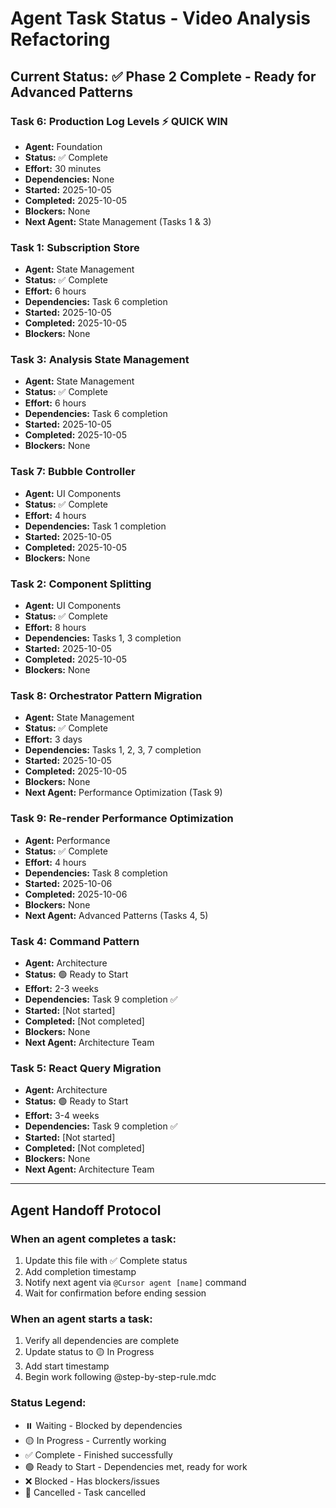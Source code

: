 # Agent Task Status - Video Analysis Refactoring

## Current Status: ✅ Phase 2 Complete - Ready for Advanced Patterns

### Task 6: Production Log Levels ⚡ QUICK WIN
- **Agent:** Foundation
- **Status:** ✅ Complete
- **Effort:** 30 minutes
- **Dependencies:** None
- **Started:** 2025-10-05
- **Completed:** 2025-10-05
- **Blockers:** None
- **Next Agent:** State Management (Tasks 1 & 3)

### Task 1: Subscription Store
- **Agent:** State Management
- **Status:** ✅ Complete
- **Effort:** 6 hours
- **Dependencies:** Task 6 completion
- **Started:** 2025-10-05
- **Completed:** 2025-10-05
- **Blockers:** None

### Task 3: Analysis State Management
- **Agent:** State Management
- **Status:** ✅ Complete
- **Effort:** 6 hours
- **Dependencies:** Task 6 completion
- **Started:** 2025-10-05
- **Completed:** 2025-10-05
- **Blockers:** None

### Task 7: Bubble Controller
- **Agent:** UI Components
- **Status:** ✅ Complete
- **Effort:** 4 hours
- **Dependencies:** Task 1 completion
- **Started:** 2025-10-05
- **Completed:** 2025-10-05
- **Blockers:** None

### Task 2: Component Splitting
- **Agent:** UI Components
- **Status:** ✅ Complete
- **Effort:** 8 hours
- **Dependencies:** Tasks 1, 3 completion
- **Started:** 2025-10-05
- **Completed:** 2025-10-05
- **Blockers:** None

### Task 8: Orchestrator Pattern Migration
- **Agent:** State Management
- **Status:** ✅ Complete
- **Effort:** 3 days
- **Dependencies:** Tasks 1, 2, 3, 7 completion
- **Started:** 2025-10-05
- **Completed:** 2025-10-05
- **Blockers:** None
- **Next Agent:** Performance Optimization (Task 9)

### Task 9: Re-render Performance Optimization
- **Agent:** Performance
- **Status:** ✅ Complete
- **Effort:** 4 hours
- **Dependencies:** Task 8 completion
- **Started:** 2025-10-06
- **Completed:** 2025-10-06
- **Blockers:** None
- **Next Agent:** Advanced Patterns (Tasks 4, 5)

### Task 4: Command Pattern
- **Agent:** Architecture
- **Status:** 🟢 Ready to Start
- **Effort:** 2-3 weeks
- **Dependencies:** Task 9 completion ✅
- **Started:** [Not started]
- **Completed:** [Not completed]
- **Blockers:** None
- **Next Agent:** Architecture Team

### Task 5: React Query Migration
- **Agent:** Architecture
- **Status:** 🟢 Ready to Start
- **Effort:** 3-4 weeks
- **Dependencies:** Task 9 completion ✅
- **Started:** [Not started]
- **Completed:** [Not completed]
- **Blockers:** None
- **Next Agent:** Architecture Team

---

## Agent Handoff Protocol

### When an agent completes a task:
1. Update this file with ✅ Complete status
2. Add completion timestamp
3. Notify next agent via `@Cursor agent [name]` command
4. Wait for confirmation before ending session

### When an agent starts a task:
1. Verify all dependencies are complete
2. Update status to 🟡 In Progress
3. Add start timestamp
4. Begin work following @step-by-step-rule.mdc

### Status Legend:
- ⏸️ Waiting - Blocked by dependencies
- 🟡 In Progress - Currently working
- ✅ Complete - Finished successfully
- 🟢 Ready to Start - Dependencies met, ready for work
- ❌ Blocked - Has blockers/issues
- 🚫 Cancelled - Task cancelled

